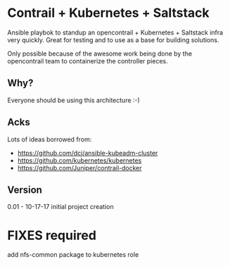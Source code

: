 # Contrail + Kubernetes + Saltstack

Ansible playbok to standup an opencontrail + Kubernetes + Saltstack infra very quickly. Great for testing and to use as a base for building solutions.

Only possible because of the awesome work being done by the opencontrail team to containerize the controller pieces. 

## Why?

Everyone should be using this architecture :-)

## Acks

Lots of ideas borrowed from:

* https://github.com/dcj/ansible-kubeadm-cluster 
* https://github.com/kubernetes/kubernetes
* https://github.com/Juniper/contrail-docker

## Version

0.01 - 10-17-17 initial project creation

# FIXES required
add nfs-common package to kubernetes role
